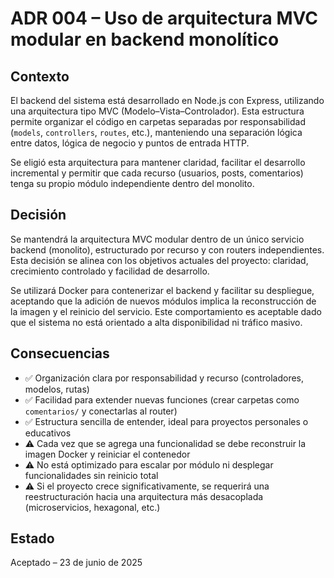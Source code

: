 # ADR 004 – Uso de arquitectura MVC modular en backend monolítico

## Contexto

El backend del sistema está desarrollado en Node.js con Express, utilizando una arquitectura tipo MVC (Modelo–Vista–Controlador). Esta estructura permite organizar el código en carpetas separadas por responsabilidad (`models`, `controllers`, `routes`, etc.), manteniendo una separación lógica entre datos, lógica de negocio y puntos de entrada HTTP.

Se eligió esta arquitectura para mantener claridad, facilitar el desarrollo incremental y permitir que cada recurso (usuarios, posts, comentarios) tenga su propio módulo independiente dentro del monolito.

## Decisión

Se mantendrá la arquitectura MVC modular dentro de un único servicio backend (monolito), estructurado por recurso y con routers independientes. Esta decisión se alinea con los objetivos actuales del proyecto: claridad, crecimiento controlado y facilidad de desarrollo.

Se utilizará Docker para contenerizar el backend y facilitar su despliegue, aceptando que la adición de nuevos módulos implica la reconstrucción de la imagen y el reinicio del servicio. Este comportamiento es aceptable dado que el sistema no está orientado a alta disponibilidad ni tráfico masivo.

## Consecuencias

- ✅ Organización clara por responsabilidad y recurso (controladores, modelos, rutas)
- ✅ Facilidad para extender nuevas funciones (crear carpetas como `comentarios/` y conectarlas al router)
- ✅ Estructura sencilla de entender, ideal para proyectos personales o educativos
- ⚠️ Cada vez que se agrega una funcionalidad se debe reconstruir la imagen Docker y reiniciar el contenedor
- ⚠️ No está optimizado para escalar por módulo ni desplegar funcionalidades sin reinicio total
- ⚠️ Si el proyecto crece significativamente, se requerirá una reestructuración hacia una arquitectura más desacoplada (microservicios, hexagonal, etc.)

## Estado

Aceptado – 23 de junio de 2025

